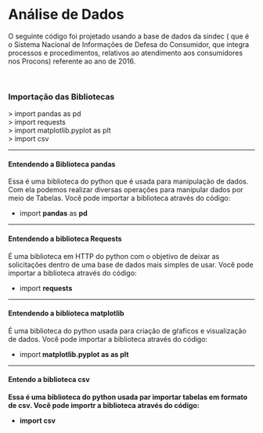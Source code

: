 <h1>Análise de Dados</h1>

<p> O seguinte código foi projetado usando a base de dados  da  sindec ( que é o Sistema Nacional de Informações de Defesa do Consumidor, que integra processos e procedimentos, relativos ao atendimento aos consumidores nos Procons) referente ao ano de 2016.
</p><br>

<h3> Importação das Bibliotecas</h3>
> import pandas as pd <br>
> import requests <br>
> import matplotlib.pyplot as plt<br>
> import csv <br>

---

<h4> Entendendo a Biblioteca pandas </h4>
<p> Essa é uma biblioteca do python que é usada para manipulação de dados. Com ela podemos realizar diversas operações para manipular dados por meio de Tabelas.
Você pode importar a biblioteca através do código: 

- import <strong>pandas</strong> as <strong>pd</strong><p>

---

<h4> Entendendo a biblioteca Requests</h4>


<p> É uma biblioteca em HTTP do python com o objetivo de deixar as solicitações  dentro de uma base de dados mais simples de usar. Você pode importar a biblioteca através do código: 

- import <strong> requests</strong></p>
---
<h4> Entendendo a biblioteca matplotlib</h4>

<p> É uma biblioteca do python usada para criação de gŕaficos e visualização de dados. Você pode importar a biblioteca através do código:

- import<strong> matplotlib.pyplot as<strong> as <strong>plt</strong>

---

<h4> Entendo a biblioteca csv</h4>

<p> Essa é uma biblioteca do python usada par importar tabelas em formato de csv. Você pode importr a biblioteca através do código: </P>

- import <strong>csv</strong>



